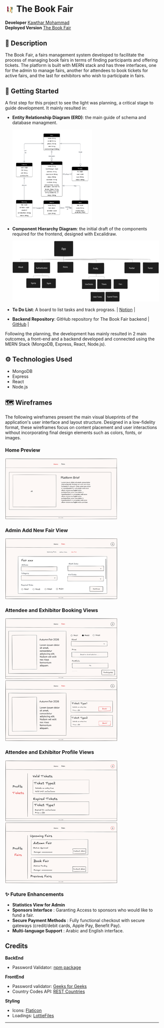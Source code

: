 <h1>
  <img src="src/assets/Books.gif"  width="30" height="30"  alt ="STACK OF BOOKS gif"style="vertical-align:middle; ">
  The Book Fair
</h1>

**Developer**  [Kawthar Mohammad](https://github.com/Kawthara-M) <br>
**Deployed Version** [The Book Fair](the-book-fair.surge.sh)

## 📌 Description
The Book Fair, a fairs management system developed to facilitate the process of managing book fairs in terms of finding participants and offering tickets. The platform is built with MERN stack and has three interfaces, one for the admin to manage fairs, another for attendees to book tickets for active fairs, and the last for exhibitors who wish to participate in fairs.

## 🚀 Getting Started

A first step for this project to see the light was planning, a critical stage to guide development. It mainly resulted in:

- **Entity Relationship Diagram (ERD)**: the main guide of schema and database managment. <br>

  <img src="src/assets/ERD.png" height="300px" alt="Entity Relationship Diagram">

- **Component Hierarchy Diagram**: the initial draft of the components required for the frontend, designed with Excalidraw. <br>

  <img src="src/assets/component-hirearchy-diagram.png" height="200px" alt="Componant Hierarchy Diagram">

- **To Do List**: A board to list tasks and track prograss.
  | [Notion]() |

- **Backend Repository**: GitHub repository for The Book Fair backend | [GitHub](https://github.com/Kawthara-M/The-Book-Fair-Backend) |

Following the planning, the development has mainly resulted in 2 main outcomes, a front-end and a backend developed and connected using the MERN Stack (MongoDB, Express, React, Node.js). <br>


## ⚙️ Technologies Used

- MongoDB
- Express
- React
- Node.js

## 🗺️ Wireframes

The following wireframes present the main visual blueprints of the application's user interface and layout structure. Designed in a low-fidelity format, these wireframes focus on content placement and user interactions without incorporating final design elements such as colors, fonts, or images. <br>


### Home Preview
 <img src="src/assets/Home.png" height="200px" alt="Home View">

 ### Admin Add New Fair View
 <img src="src/assets/new fair.png" height="200px" alt="Home View">

### Attendee and Exhibitor Booking Views
 <img src="src/assets/Book.png" height="200px" alt="Exhibitor Booking View">
 <img src="src/assets/Tickets.png" height="200px" alt="Attendee Tickets View">

 ### Attendee and Exhibitor Profile Views
 <img src="src/assets/Profile Tickets.png" height="200px" alt="Attendee Profile View">
 <img src="src/assets/Profile Books.png" height="200px" alt="Exhibitor Profile View">



### ✨ **Future Enhancements**

- **Statistics View for Admin**
- **Sponsors Interface** : Garanting Access to sponsors who would like to fund a fair.
- **Secure Payment Methods** : Fully functional checkout with secure gateways (credit/debit cards, Apple Pay, Benefit Pay).
- **Multi-language Support** : Arabic and English interface.



## **Credits**

**BackEnd**
- Password Validator: [npm package](https://www.npmjs.com/package/password-validator)

**FrontEnd**
- Password validator: [Geeks for Geeks](https://www.geeksforgeeks.org/reactjs/create-a-password-validator-using-reactjs/)
- Country Codes API: [REST Countries](https://restcountries.com/)

**Styling**
- Icons: [Flaticon](https://www.flaticon.com/)
- Loadings: [LottieFiles](https://lottiefiles.com/)
---



